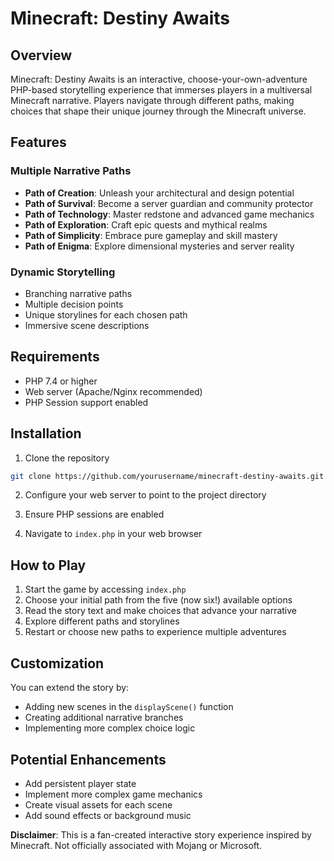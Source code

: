 # Minecraft: Destiny Awaits 

## Overview

Minecraft: Destiny Awaits is an interactive, choose-your-own-adventure PHP-based storytelling experience that immerses players in a multiversal Minecraft narrative. Players navigate through different paths, making choices that shape their unique journey through the Minecraft universe.

## Features

### Multiple Narrative Paths
- **Path of Creation**: Unleash your architectural and design potential
- **Path of Survival**: Become a server guardian and community protector
- **Path of Technology**: Master redstone and advanced game mechanics
- **Path of Exploration**: Craft epic quests and mythical realms
- **Path of Simplicity**: Embrace pure gameplay and skill mastery
- **Path of Enigma**: Explore dimensional mysteries and server reality

### Dynamic Storytelling
- Branching narrative paths
- Multiple decision points
- Unique storylines for each chosen path
- Immersive scene descriptions

## Requirements

- PHP 7.4 or higher
- Web server (Apache/Nginx recommended)
- PHP Session support enabled

## Installation

1. Clone the repository
```bash
git clone https://github.com/yourusername/minecraft-destiny-awaits.git
```

2. Configure your web server to point to the project directory

3. Ensure PHP sessions are enabled

4. Navigate to `index.php` in your web browser

## How to Play

1. Start the game by accessing `index.php`
2. Choose your initial path from the five (now six!) available options
3. Read the story text and make choices that advance your narrative
4. Explore different paths and storylines
5. Restart or choose new paths to experience multiple adventures

## Customization

You can extend the story by:
- Adding new scenes in the `displayScene()` function
- Creating additional narrative branches
- Implementing more complex choice logic

## Potential Enhancements
- Add persistent player state
- Implement more complex game mechanics
- Create visual assets for each scene
- Add sound effects or background music


**Disclaimer**: This is a fan-created interactive story experience inspired by Minecraft. Not officially associated with Mojang or Microsoft.
